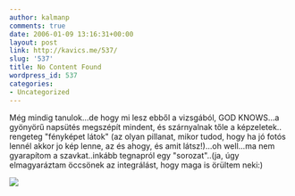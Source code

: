 ```yaml
---
author: kalmanp
comments: true
date: 2006-01-09 13:16:31+00:00
layout: post
link: http://kavics.me/537/
slug: '537'
title: No Content Found
wordpress_id: 537
categories:
- Uncategorized
---
```


Még mindig tanulok...de hogy mi lesz ebből a vizsgából, GOD KNOWS...a gyönyörű napsütés megszépít mindent, és szárnyalnak tőle a képzeletek.. rengeteg "fényképet látok" (az olyan pillanat, mikor tudod, hogy ha jó fotós lennél akkor jo kép lenne, az és ahogy, és amit látsz!)...oh well...ma nem gyarapítom a szavkat..inkább tegnapról egy "sorozat"..(ja, úgy elmagyaráztam öccsönek az integrálást, hogy maga is örültem neki:)




![](http://kavics.freeblog.hu/Files/!!all.JPG)
